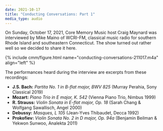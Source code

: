 ```yaml
--- 
date: 2021-10-17
title: "Conducting Conversations: Part 1"
media_type: audio
---
```


On Sunday, October 17, 2021, Core Memory Music host Craig Maynard was interviewed by Mike Maino
of WCRI-FM, classical music radio for southern Rhode Island and southeastern Connecticut. The
show turned out rather well so we decided to share it here. 

{% include cmm/figure.html name="conducting-conversations-211017.m4a" align="left" %}

The performances heard during the interview are excerpts from these recordings:

* **J.S. Bach:** *Partita No. 1 in B-flat major, BWV 825* (Murray Perahia, Sony Classical 2019)
* **Mozart:**	*Piano Trio in E major, K. 542* (Vienna Piano Trio, Nimbus 1999)
* **R. Strauss:** *Violin Sonata in E-flat major, Op. 18* (Sarah Chang & Wolfgang Sawallisch, Angel 2000)
* **Debussy:** *Masques, L 105* (Jean-Yves Thibaudet, Decca 1992)
* **Prokofiev:** *Violin Sonata No. 2 in D major, Op. 94a* (Benjamin Beilman & Yekwon Sunwoo, Analekta 2011)

